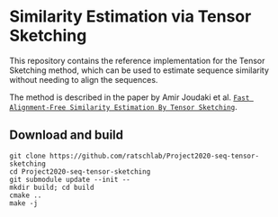 # Similarity Estimation via Tensor Sketching
This repository contains the reference implementation for the Tensor Sketching method, which can be used to estimate sequence similarity without needing to align the sequences.

The method is described in the paper by Amir Joudaki et al. [`Fast Alignment-Free Similarity Estimation By Tensor
 Sketching`](https://www.biorxiv.org/content/10.1101/2020.11.13.381814v5.full).

## Download and build
```
git clone https://github.com/ratschlab/Project2020-seq-tensor-sketching
cd Project2020-seq-tensor-sketching
git submodule update --init --
mkdir build; cd build
cmake ..
make -j
```
